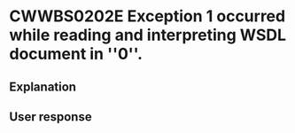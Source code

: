# CWWBS0202E Exception 1 occurred while reading and interpreting WSDL document in ''0''.

## Explanation

## User response
